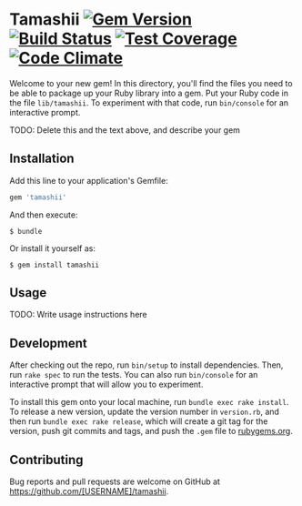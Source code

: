 Tamashii [![Gem Version](https://badge.fury.io/rb/tamashii.svg)](https://badge.fury.io/rb/tamashii) [![Build Status](https://travis-ci.org/5xRuby/tamashii.svg?branch=master)](https://travis-ci.org/5xRuby/tamashii) [![Test Coverage](https://codeclimate.com/github/5xRuby/tamashii/badges/coverage.svg)](https://codeclimate.com/github/5xRuby/tamashii/coverage) [![Code Climate](https://codeclimate.com/github/5xRuby/tamashii/badges/gpa.svg)](https://codeclimate.com/github/5xRuby/tamashii)
===


Welcome to your new gem! In this directory, you'll find the files you need to be able to package up your Ruby library into a gem. Put your Ruby code in the file `lib/tamashii`. To experiment with that code, run `bin/console` for an interactive prompt.

TODO: Delete this and the text above, and describe your gem

## Installation

Add this line to your application's Gemfile:

```ruby
gem 'tamashii'
```

And then execute:

    $ bundle

Or install it yourself as:

    $ gem install tamashii

## Usage

TODO: Write usage instructions here

## Development

After checking out the repo, run `bin/setup` to install dependencies. Then, run `rake spec` to run the tests. You can also run `bin/console` for an interactive prompt that will allow you to experiment.

To install this gem onto your local machine, run `bundle exec rake install`. To release a new version, update the version number in `version.rb`, and then run `bundle exec rake release`, which will create a git tag for the version, push git commits and tags, and push the `.gem` file to [rubygems.org](https://rubygems.org).

## Contributing

Bug reports and pull requests are welcome on GitHub at https://github.com/[USERNAME]/tamashii.


